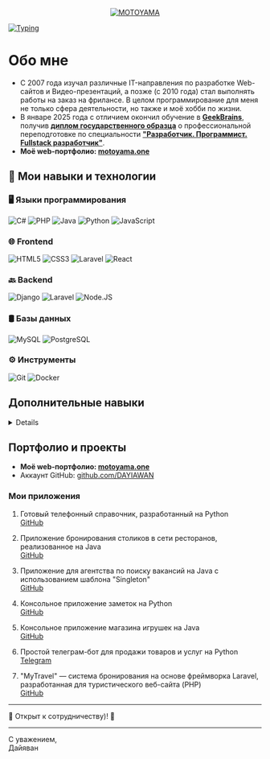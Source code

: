 <p align="center">
  <a href="https://motoyama.one" target="_blank">
    <img src="https://motoyama.org/mt-content/uploads/2024/06/logo.png" alt="MOTOYAMA" title="MOTOYAMA">
  </a>
</p>

[![Typing](https://readme-typing-svg.herokuapp.com?color=%2336BCF7&lines=👋+Hi+there!+I'm+Dayiawan!+%20🙏)](https://motoyama.one)

# Обо мне

- С 2007 года изучал различные IT-направления по разработке Web-сайтов и Видео-презентаций, а позже (с 2010 года) стал выполнять работы на заказ на фрилансе. В целом программирование для меня не только сфера деятельности, но также и моё хобби по жизни.
- В январе 2025 года с отличием окончил обучение в <b>[GeekBrains](https://motoyama.one/mt-content/uploads/2025/02/diploma.jpg)</b>, получив <b>[диплом государственного образца](https://motoyama.one/mt-content/uploads/2025/02/diploma.jpg)</b> о профессиональной переподготовке по специальности <b>["Разработчик. Программист. Fullstack разработчик"](https://motoyama.one/mt-content/uploads/2025/02/diploma.jpg)</b>.
- <b>Моё web-портфолио: [motoyama.one](https://motoyama.one)</b>

## 🔧 Мои навыки и технологии

### 🖥️ Языки программирования

![C#](https://img.shields.io/badge/C-sharp-BE73D8?style=for-the-badge&logo=csharp&logoColor=white)
![PHP](https://img.shields.io/badge/PHP-7A86B8?style=for-the-badge&logo=php&logoColor=white)
![Java](https://img.shields.io/badge/Java-3A75B0?style=for-the-badge&logo=java&logoColor=white)
![Python](https://img.shields.io/badge/Python-3776AB?style=for-the-badge&logo=python&logoColor=white)
![JavaScript](https://img.shields.io/badge/JavaScript-F7DF1E?style=for-the-badge&logo=javascript&logoColor=black)

### 🌐 Frontend

![HTML5](https://img.shields.io/badge/HTML5-E34F26?style=for-the-badge&logo=html5&logoColor=white)
![CSS3](https://img.shields.io/badge/CSS3-1572B6?style=for-the-badge&logo=css3&logoColor=white)
![Laravel](https://img.shields.io/badge/Laravel-000000?style=for-the-badge&logo=laravel&logoColor=red)
![React](https://img.shields.io/badge/React-61DAFB?style=for-the-badge&logo=react&logoColor=black)

### 🔙 Backend

![Django](https://img.shields.io/badge/Django-092E20?style=for-the-badge&logo=django&logoColor=white)
![Laravel](https://img.shields.io/badge/Laravel-000000?style=for-the-badge&logo=laravel&logoColor=red)
![Node.JS](https://img.shields.io/badge/Node.js-339933?style=for-the-badge&logo=nodedotjs&logoColor=white)

### 🛢️ Базы данных

![MySQL](https://img.shields.io/badge/MySQL-4479A1?style=for-the-badge&logo=mysql&logoColor=white)
![PostgreSQL](https://img.shields.io/badge/PostgreSQL-336791?style=for-the-badge&logo=postgresql&logoColor=white)

### ⚙️ Инструменты

![Git](https://img.shields.io/badge/Git-F05032?style=for-the-badge&logo=git&logoColor=white)
![Docker](https://img.shields.io/badge/Docker-2496ED?style=for-the-badge&logo=docker&logoColor=white)

## Дополнительные навыки

<details>
- Управление проектами: Agile/Scrum методологии, Trello, Jira, а также платформа **Notion**.<br>
- Бухгалтерский учёт, подготовка отчётности, документооборот в сервисах "Моё Дело" и "Контур. Эльба" (и другие).
<br><br>
Кроме того, я отлично справляюсь с наполнением контентом, таким как карточки товаров для интернет-магазинов, написание SEO-ориентированных статей и многое другое. Имею богатый опыт работы в команде и готов быстро адаптироваться к новым задачам и технологиям.
</details>

## Портфолио и проекты

- <b>Моё web-портфолио: [motoyama.one](https://motoyama.one)</b>
- Аккаунт GitHub: [github.com/DAYIAWAN](https://github.com/DAYIAWAN)

### Мои приложения

1. Готовый телефонный справочник, разработанный на Python  
   [GitHub](https://github.com/DAYIAWAN/Course-at-GB/tree/main/myCourses/1___FinalTask___2023)

2. Приложение бронирования столиков в сети ресторанов, реализованное на Java  
   [GitHub](https://github.com/DAYIAWAN/Course-at-GB/tree/main/myCourses/2___FinalTask___2023)

3. Приложение для агентства по поиску вакансий на Java с использованием шаблона "Singleton"  
   [GitHub](https://github.com/DAYIAWAN/Course-at-GB/tree/main/myCourses/3___FinalTask___2023)

4. Консольное приложение заметок на Python  
   [GitHub](https://github.com/DAYIAWAN/Course-at-GB/tree/main/myCourses/4___FinalTask___2023)

5. Консольное приложение магазина игрушек на Java  
   [GitHub](https://github.com/DAYIAWAN/Course-at-GB/tree/main/myCourses/5___FinalTask___2023)

6. Простой телеграм-бот для продажи товаров и услуг на Python  
   [Telegram](https://t.me/MOTOYAMA_bot)

7. "MyTravel" — система бронирования на основе фреймворка Laravel, разработанная для туристического веб-сайта (PHP)  
   [GitHub](https://github.com/DAYIAWAN/Course-at-GB/tree/main/myCourses/PHP/Laravel)

---

💬 Открыт к сотрудничеству)! 🤝

---

С уважением,  
Дайяван

